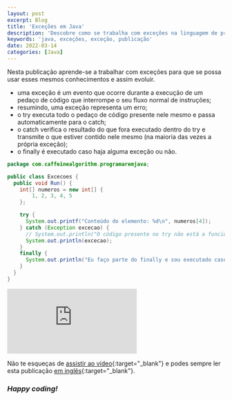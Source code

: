 ```yaml
---
layout: post
excerpt: Blog
title: 'Exceções em Java'
description: 'Descobre como se trabalha com exceções na linguagem de programação Java. Obtém respostas às tuas dúvidas com a teoria e os exemplos apresentados.'
keywords: 'java, exceções, exceção, publicação'
date: 2022-03-14
categories: [Java]
---
```


Nesta publicação aprende-se a trabalhar com exceções para que se possa usar esses mesmos conhecimentos e assim evoluir.

- uma exceção é um evento que ocorre durante a execução de um pedaço de código que interrompe o seu fluxo normal de instruções;
- resumindo, uma exceção representa um erro;
- o try executa todo o pedaço de código presente nele mesmo e passa automaticamente para o catch;
- o catch verifica o resultado do que fora executado dentro do try e transmite o que estiver contido nele mesmo (na maioria das vezes a própria exceção);
- o finally é executado caso haja alguma exceção ou não.

```java
package com.caffeinealgorithm.programaremjava;

public class Excecoes {
  public void Run() {
    int[] numeros = new int[] {
        1, 2, 3, 4, 5
    };

    try {
      System.out.printf("Conteúdo do elemento: %d\n", numeros[4]);
    } catch (Exception excecao) {
      // System.out.println("O código presente no try não está a funcionar corretamente.");
      System.out.println(excecao);
    }
    finally {
      System.out.println("Eu faço parte do finally e sou executado caso haja ou não alguma exceção.");
    }
  }
}
```

<div class="video-container">
  <iframe src="https://www.youtube.com/embed/RqbnpHEBZgc" frameborder="0" allowfullscreen></iframe>
</div>

Não te esqueças de [assistir ao vídeo](https://youtu.be/RqbnpHEBZgc){:target="\_blank"} e podes sempre ler esta publicação [em inglês](https://nelsonsilvadev.com/blog/exceptions-in-java/){:target="\_blank"}.

### _Happy coding!_
